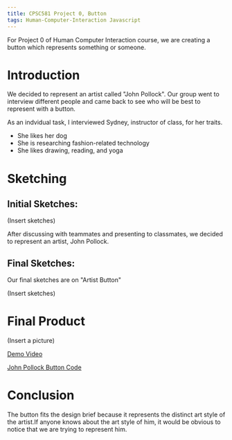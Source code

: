 ```yaml
---
title: CPSC581 Project 0, Button
tags: Human-Computer-Interaction Javascript
---
```

For Project 0 of Human Computer Interaction course, we are creating a button which represents something or someone.
<!--more-->

# Introduction
We decided to represent an artist called "John Pollock". Our group went to interview different people and came back to see who will be best to represent with a button.

As an indvidual task, I interviewed Sydney, instructor of class, for her traits.
- She likes her dog
- She is researching fashion-related technology
- She likes drawing, reading, and yoga

# Sketching
## Initial Sketches:

(Insert sketches)

After discussing with teammates and presenting to classmates, we decided to represent an artist, John Pollock. 

## Final Sketches:

Our final sketches are on "Artist Button"

(Insert sketches)


# Final Product

(Insert a picture)

[Demo Video](https://youtu.be/TeNsiDFyrBE)

[John Pollock Button Code](https://codepen.io/mkurapov/pen/RvVJvV)

# Conclusion

The button fits the design brief because it represents the distinct art style of the artist.If anyone knows about the art style of him, it would be obvious to notice that we are trying to represent him.